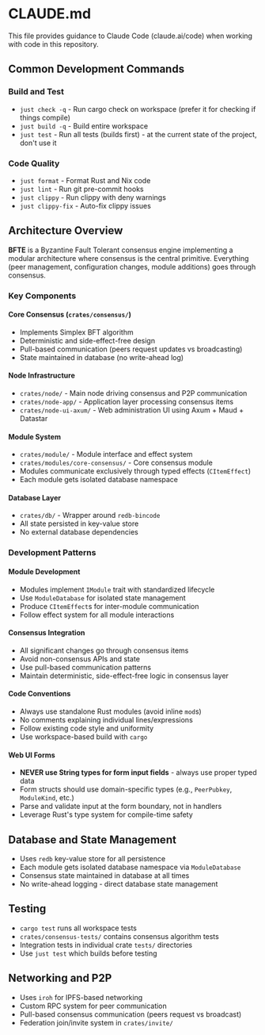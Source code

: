 # CLAUDE.md

This file provides guidance to Claude Code (claude.ai/code) when working with code in this repository.

## Common Development Commands

### Build and Test

- `just check -q` - Run cargo check on workspace (prefer it for checking if things compile)
- `just build -q` - Build entire workspace
- `just test` - Run all tests (builds first) - at the current state of the project, don't use it

### Code Quality

- `just format` - Format Rust and Nix code
- `just lint` - Run git pre-commit hooks
- `just clippy` - Run clippy with deny warnings
- `just clippy-fix` - Auto-fix clippy issues


## Architecture Overview

**BFTE** is a Byzantine Fault Tolerant consensus engine implementing a modular architecture where consensus is the central primitive. Everything (peer management, configuration changes, module additions) goes through consensus.

### Key Components

#### Core Consensus (`crates/consensus/`)
- Implements Simplex BFT algorithm
- Deterministic and side-effect-free design
- Pull-based communication (peers request updates vs broadcasting)
- State maintained in database (no write-ahead log)

#### Node Infrastructure
- `crates/node/` - Main node driving consensus and P2P communication  
- `crates/node-app/` - Application layer processing consensus items
- `crates/node-ui-axum/` - Web administration UI using Axum + Maud + Datastar

#### Module System
- `crates/module/` - Module interface and effect system
- `crates/modules/core-consensus/` - Core consensus module
- Modules communicate exclusively through typed effects (`CItemEffect`)
- Each module gets isolated database namespace

#### Database Layer
- `crates/db/` - Wrapper around `redb-bincode`
- All state persisted in key-value store
- No external database dependencies

### Development Patterns

#### Module Development
- Modules implement `IModule` trait with standardized lifecycle
- Use `ModuleDatabase` for isolated state management
- Produce `CItemEffect`s for inter-module communication
- Follow effect system for all module interactions

#### Consensus Integration
- All significant changes go through consensus items
- Avoid non-consensus APIs and state
- Use pull-based communication patterns
- Maintain deterministic, side-effect-free logic in consensus layer

#### Code Conventions
- Always use standalone Rust modules (avoid inline `mod`s)
- No comments explaining individual lines/expressions
- Follow existing code style and uniformity
- Use workspace-based build with `cargo`

#### Web UI Forms
- **NEVER use String types for form input fields** - always use proper typed data
- Form structs should use domain-specific types (e.g., `PeerPubkey`, `ModuleKind`, etc.)
- Parse and validate input at the form boundary, not in handlers
- Leverage Rust's type system for compile-time safety

## Database and State Management

- Uses `redb` key-value store for all persistence
- Each module gets isolated database namespace via `ModuleDatabase`
- Consensus state maintained in database at all times
- No write-ahead logging - direct database state management

## Testing

- `cargo test` runs all workspace tests
- `crates/consensus-tests/` contains consensus algorithm tests  
- Integration tests in individual crate `tests/` directories
- Use `just test` which builds before testing

## Networking and P2P

- Uses `iroh` for IPFS-based networking
- Custom RPC system for peer communication
- Pull-based consensus communication (peers request vs broadcast)
- Federation join/invite system in `crates/invite/`
